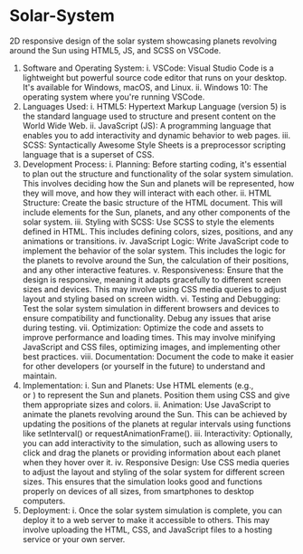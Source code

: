 # Solar-System
2D responsive design of the solar system showcasing planets revolving around the Sun using HTML5, JS, and SCSS on VSCode.
1.	Software and Operating System:
i.	VSCode: Visual Studio Code is a lightweight but powerful source code editor that runs on your desktop. It's available for Windows, macOS, and Linux.
ii.	Windows 10: The operating system where you're running VSCode.
2.	Languages Used:
i.	HTML5: Hypertext Markup Language (version 5) is the standard language used to structure and present content on the World Wide Web.
ii.	JavaScript (JS): A programming language that enables you to add interactivity and dynamic behavior to web pages.
iii.	SCSS: Syntactically Awesome Style Sheets is a preprocessor scripting language that is a superset of CSS.
3.	Development Process:
i.	Planning: Before starting coding, it's essential to plan out the structure and functionality of the solar system simulation. This involves deciding how the Sun and planets will be represented, how they will move, and how they will interact with each other.
ii.	HTML Structure: Create the basic structure of the HTML document. This will include elements for the Sun, planets, and any other components of the solar system.
iii.	Styling with SCSS: Use SCSS to style the elements defined in HTML. This includes defining colors, sizes, positions, and any animations or transitions.
iv.	JavaScript Logic: Write JavaScript code to implement the behavior of the solar system. This includes the logic for the planets to revolve around the Sun, the calculation of their positions, and any other interactive features.
v.	Responsiveness: Ensure that the design is responsive, meaning it adapts gracefully to different screen sizes and devices. This may involve using CSS media queries to adjust layout and styling based on screen width.
vi.	Testing and Debugging: Test the solar system simulation in different browsers and devices to ensure compatibility and functionality. Debug any issues that arise during testing.
vii.	Optimization: Optimize the code and assets to improve performance and loading times. This may involve minifying JavaScript and CSS files, optimizing images, and implementing other best practices.
viii.	Documentation: Document the code to make it easier for other developers (or yourself in the future) to understand and maintain.
4.	Implementation:
i.	Sun and Planets: Use HTML elements (e.g., <div> or <img>) to represent the Sun and planets. Position them using CSS and give them appropriate sizes and colors.
ii.	Animation: Use JavaScript to animate the planets revolving around the Sun. This can be achieved by updating the positions of the planets at regular intervals using functions like setInterval() or requestAnimationFrame().
iii.	Interactivity: Optionally, you can add interactivity to the simulation, such as allowing users to click and drag the planets or providing information about each planet when they hover over it.
iv.	Responsive Design: Use CSS media queries to adjust the layout and styling of the solar system for different screen sizes. This ensures that the simulation looks good and functions properly on devices of all sizes, from smartphones to desktop computers.
5.	Deployment:
i.	Once the solar system simulation is complete, you can deploy it to a web server to make it accessible to others. This may involve uploading the HTML, CSS, and JavaScript files to a hosting service or your own server.
